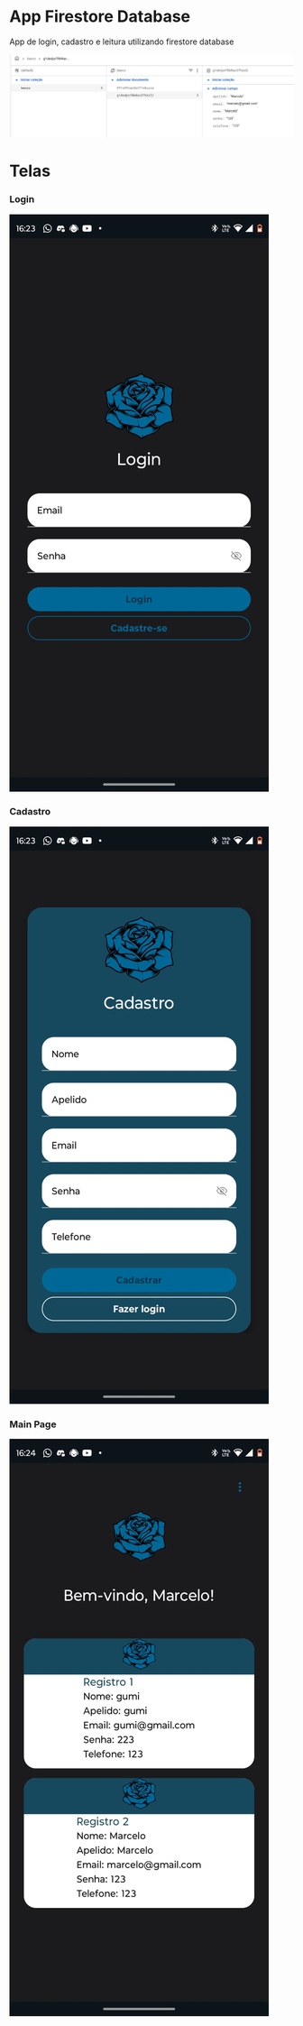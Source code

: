 # App Firestore Database

App de login, cadastro e leitura utilizando  firestore database

![Metodo](https://github.com/Miguel-Yudi/AppFirebase/blob/main/Prints/metodo.png "Metodo")

# Telas

### Login

![Login](https://github.com/Miguel-Yudi/AppFirebase/blob/main/Prints/login.jpeg "Login")

### Cadastro

![Cadastro](https://github.com/Miguel-Yudi/AppFirebase/blob/main/Prints/cadastro.jpeg "Cadastro")

### Main Page

![Main](https://github.com/Miguel-Yudi/AppFirebase/blob/main/Prints/main.jpeg "Main")
